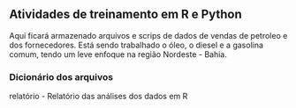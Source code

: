 ## Atividades de treinamento em R e Python
Aqui ficará armazenado arquivos e scrips de dados de vendas de petroleo e dos fornecedores. Está sendo trabalhado o óleo, o diesel e a gasolina comum, tendo um leve enfoque na região Nordeste - Bahia.

### Dicionário dos arquivos

relatório - Relatório das análises dos dados em R

